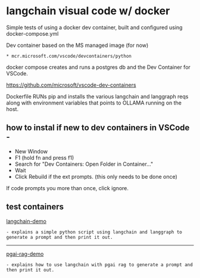 # langchain visual code w/ docker

Simple tests of using a docker dev container, built and configured using docker-compose.yml

Dev container based on the MS managed image (for now)

	* mcr.microsoft.com/vscode/devcontainers/python

docker compose creates and runs a postgres db and the Dev Container for VSCode.

https://github.com/microsoft/vscode-dev-containers

Dockerfile RUNs pip and installs the various langchain and langgraph reqs along with environment variables that points to OLLAMA running on the host.

## how to instal if new to dev containers in VSCode -

* New Window
* F1 (hold fn and press f1)
* Search for "Dev Containers: Open Folder in Container..."
* Wait
* Click Rebuild if the ext prompts.  (this only needs to be done once)

If code prompts you more than once, click ignore.

## test containers

[langchain-demo](langchain-demo.md) 
	
	- explains a simple python script using langchain and langgraph to generate a prompt and then print it out.

<hr />

[pgai-rag-demo](pgai-rag-demo.md)

	- explains how to use langchain with pgai rag to generate a prompt and then print it out. 